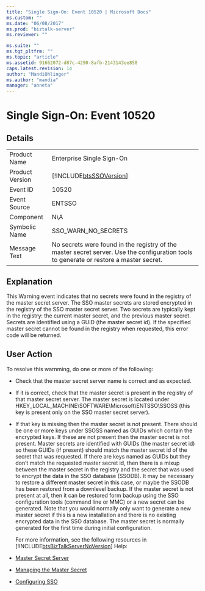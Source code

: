 ```yaml
---
title: "Single Sign-On: Event 10520 | Microsoft Docs"
ms.custom: ""
ms.date: "06/08/2017"
ms.prod: "biztalk-server"
ms.reviewer: ""

ms.suite: ""
ms.tgt_pltfrm: ""
ms.topic: "article"
ms.assetid: 91662072-d87c-4290-8afb-2143143ee858
caps.latest.revision: 14
author: "MandiOhlinger"
ms.author: "mandia"
manager: "anneta"
---
```

# Single Sign-On: Event 10520
## Details  

|                 |                                                                                                                                        |
|-----------------|----------------------------------------------------------------------------------------------------------------------------------------|
|  Product Name   |                                                       Enterprise Single Sign-On                                                        |
| Product Version |                                       [!INCLUDE[btsSSOVersion](../includes/btsssoversion-md.md)]                                       |
|    Event ID     |                                                                 10520                                                                  |
|  Event Source   |                                                                 ENTSSO                                                                 |
|    Component    |                                                                  N\A                                                                   |
|  Symbolic Name  |                                                          SSO_WARN_NO_SECRETS                                                           |
|  Message Text   | No secrets were found in the registry of the master secret server. Use the configuration tools to generate or restore a master secret. |

## Explanation  
 This Warning event indicates that no secrets were found in the registry of the master secret server. The SSO master secrets are stored encrypted in the registry of the SSO master secret server. Two secrets are typically kept in the registry: the current master secret, and the previous master secret. Secrets are identified using a GUID (the master secret id). If the specified master secret cannot be found in the registry when requested, this error code will be returned.  

## User Action  
 To resolve this warnming, do one or more of the following:  

- Check that the master secret server name is correct and as expected.  

- If it is correct, check that the master secret is present in the registry of that master secret server. The master secret is located under HKEY_LOCAL_MACHINE\SOFTWARE\Microsoft\ENTSSO\SSOSS (this key is present only on the SSO master secret server).  

- If that key is missing then the master secret is not present. There should be one or more keys under SSOSS named as GUIDs which contain the encrypted keys. If these are not present then the master secret is not present. Master secrets are identified with GUIDs (the master secret id) so these GUIDs (if present) should match the master secret id of the secret that was requested. If there are keys named as GUIDs but they don’t match the requested master secret id, then there is a mixup between the master secret in the registry and the secret that was used to encrypt the data in the SSO database (SSODB). It may be necessary to restore a different master secret in this case, or maybe the SSODB has been restored from a downlevel backup. If the master secret is not present at all, then it can be restored form backup using the SSO configuration tools (command line or MMC) or a new secret can be generated. Note that you would normally only want to generate a new master secret if this is a new installation and there is no existing encrypted data in the SSO database. The master secret is normally generated for the first time during initial configuration.  

  For more information, see the following resources in [!INCLUDE[btsBizTalkServerNoVersion](../includes/btsbiztalkservernoversion-md.md)] Help:  

- [Master Secret Server](../core/master-secret-server.md)  

- [Managing the Master Secret](../core/managing-the-master-secret.md)  

- [Configuring SSO](../core/configuring-sso.md)
